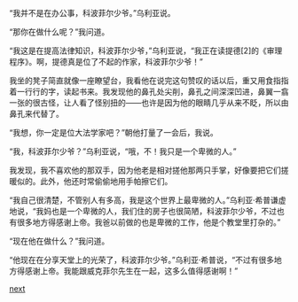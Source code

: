 
“我并不是在办公事，科波菲尔少爷。”乌利亚说。

“那你在做什么呢？”我问道。

“我这是在提高法律知识，科波菲尔少爷，”乌利亚说，“我正在读提德[2]的《审理程序》。啊，提德真是位了不起的作家，科波菲尔少爷！”

我坐的凳子简直就像一座瞭望台，我看他在说完这句赞叹的话以后，重又用食指指着一行行的字，读起书来。我发现他的鼻孔处尖削，鼻孔之间深深凹进，鼻翼一翕一张的很古怪，让人看了怪别扭的——也许是因为他的眼睛几乎从来不眨，所以由鼻孔来代替了。

“我想，你一定是位大法学家吧？”朝他打量了一会后，我说。

“我，科波菲尔少爷？”乌利亚说，“哦，不！我只是一个卑微的人。”

我发现，我不喜欢他的那双手，因为他老是相对搓他那两只手掌，好像要把它们搓暖似的。此外，他还时常偷偷地用手帕擦它们。

“我自己很清楚，不管别人有多高，我是这个世界上最卑微的人。”乌利亚·希普谦虚地说，“我妈也是一个卑微的人，我们住的房子也很简陋，科波菲尔少爷，不过也有很多地方得感谢上帝。我爸以前做的也是卑微的工作，他是个教堂里打杂的。”

“现在他在做什么？”我问道。

“他现在在分享天堂上的光荣了，科波菲尔少爷。”乌利亚·希普说，“不过有很多地方得感谢上帝。我能跟威克菲尔先生在一起，这多么值得感谢啊！”

[next](page218)